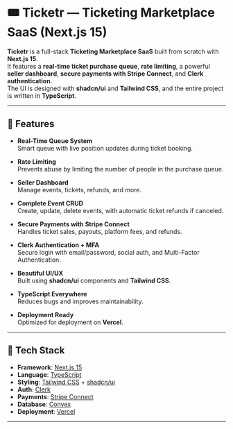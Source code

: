 # 🎟 Ticketr — Ticketing Marketplace SaaS (Next.js 15)

**Ticketr** is a full-stack **Ticketing Marketplace SaaS** built from scratch with **Next.js 15**.  
It features a **real-time ticket purchase queue**, **rate limiting**, a powerful **seller dashboard**, **secure payments with Stripe Connect**, and **Clerk authentication**.  
The UI is designed with **shadcn/ui** and **Tailwind CSS**, and the entire project is written in **TypeScript**.

---

## 🚀 Features

- **Real-Time Queue System**  
  Smart queue with live position updates during ticket booking.

- **Rate Limiting**  
  Prevents abuse by limiting the number of people in the purchase queue.

- **Seller Dashboard**  
  Manage events, tickets, refunds, and more.

- **Complete Event CRUD**  
  Create, update, delete events, with automatic ticket refunds if canceled.

- **Secure Payments with Stripe Connect**  
  Handles ticket sales, payouts, platform fees, and refunds.

- **Clerk Authentication + MFA**  
  Secure login with email/password, social auth, and Multi-Factor Authentication.

- **Beautiful UI/UX**  
  Built using **shadcn/ui** components and **Tailwind CSS**.

- **TypeScript Everywhere**  
  Reduces bugs and improves maintainability.

- **Deployment Ready**  
  Optimized for deployment on **Vercel**.

---

## 🧱 Tech Stack

- **Framework**: [Next.js 15](https://nextjs.org/)
- **Language**: [TypeScript](https://www.typescriptlang.org/)
- **Styling**: [Tailwind CSS](https://tailwindcss.com/) + [shadcn/ui](https://ui.shadcn.com/)
- **Auth**: [Clerk](https://clerk.com/)
- **Payments**: [Stripe Connect](https://stripe.com/connect)
- **Database**: [Convex](https://www.convex.dev/)
- **Deployment**: [Vercel](https://vercel.com/)

---